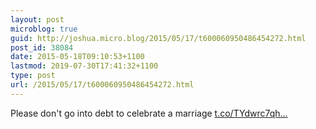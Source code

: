 ```yaml
---
layout: post
microblog: true
guid: http://joshua.micro.blog/2015/05/17/t600060950486454272.html
post_id: 38084
date: 2015-05-18T09:10:53+1100
lastmod: 2019-07-30T17:41:32+1100
type: post
url: /2015/05/17/t600060950486454272.html
---
```

Please don't go into debt to celebrate a marriage  [t.co/TYdwrc7qh...](https://t.co/TYdwrc7qhq)
